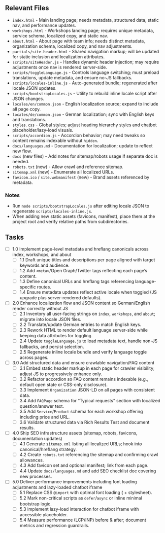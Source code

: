 ## Relevant Files

- `index.html` - Main landing page; needs metadata, structured data, static nav, and performance updates.
- `workshops.html` - Workshops landing page; requires unique metadata, service schema, localized copy, and static nav.
- `about.html` - About page with team info; needs distinct metadata, organization schema, localized copy, and nav adjustments.
- `partials/site-header.html` - Shared navigation markup; will be updated for static inclusion and localization attributes.
- `scripts/siteHeader.js` - Handles dynamic header injection; may require adjustments once nav is rendered server-side.
- `scripts/toggleLanguage.js` - Controls language switching; must preload translations, update metadata, and ensure no-JS fallbacks.
- `scripts/locales-inline.js` - Auto-generated bundle; regenerated after locale JSON updates.
- `scripts/bootstrapLocales.js` - Utility to rebuild inline locale script after JSON changes.
- `locales/en/common.json` - English localization source; expand to include all page copy.
- `locales/de/common.json` - German localization; sync with English keys and translations.
- `styles.css` - Global styles; adjust heading hierarchy styles and chatbot placeholder/lazy-load visuals.
- `scripts/accordion.js` - Accordion behavior; may need tweaks so content remains indexable without `hidden`.
- `docs/languages.md` - Documentation for localization; update to reflect new flow.
- `docs` (new files) - Add notes for sitemap/robots usage if separate doc is needed.
- `robots.txt` (new) - Allow crawl and reference sitemap.
- `sitemap.xml` (new) - Enumerate all localized URLs.
- `favicon.ico` / `site.webmanifest` (new) - Brand assets referenced by metadata.

### Notes

- Run `node scripts/bootstrapLocales.js` after editing locale JSON to regenerate `scripts/locales-inline.js`.
- When adding new static assets (favicons, manifest), place them at the project root and verify relative paths from subdirectories.

## Tasks

- [ ] 1.0 Implement page-level metadata and hreflang canonicals across index, workshops, and about
  - [ ] 1.1 Draft unique titles and descriptions per page aligned with target keywords and audience.
  - [ ] 1.2 Add `<meta>`/Open Graph/Twitter tags reflecting each page’s content.
  - [ ] 1.3 Define canonical URLs and hreflang tags referencing language-specific routes.
  - [ ] 1.4 Ensure metadata updates reflect active locale when toggled (JS upgrade plus server-rendered defaults).
- [ ] 2.0 Enhance localization flow and JSON content so German/English render correctly without JS
  - [ ] 2.1 Inventory all user-facing strings on `index`, `workshops`, and `about`; migrate into locale JSON files.
  - [ ] 2.2 Translate/update German entries to match English keys.
  - [ ] 2.3 Rework HTML to render default language server-side while keeping data attributes for toggling.
  - [ ] 2.4 Update `toggleLanguage.js` to load metadata text, handle non-JS fallbacks, and persist selection.
  - [ ] 2.5 Regenerate inline locale bundle and verify language toggle across pages.
- [ ] 3.0 Add structured data and ensure crawlable navigation/FAQ content
  - [ ] 3.1 Embed static header markup in each page for crawler visibility; adjust JS to progressively enhance only.
  - [ ] 3.2 Refactor accordion so FAQ content remains indexable (e.g., default open state or CSS-only disclosure).
  - [ ] 3.3 Implement `Organization` JSON-LD on all pages with consistent data.
  - [ ] 3.4 Add `FAQPage` schema for “Typical requests” section with localized question/answer text.
  - [ ] 3.5 Add `Service`/`Product` schema for each workshop offering including price and URL.
  - [ ] 3.6 Validate structured data via Rich Results Test and document results.
- [ ] 4.0 Ship SEO infrastructure assets (sitemap, robots, favicons, documentation updates)
  - [ ] 4.1 Generate `sitemap.xml` listing all localized URLs; hook into canonical/hreflang strategy.
  - [ ] 4.2 Create `robots.txt` referencing the sitemap and confirming crawl allowances.
  - [ ] 4.3 Add favicon set and optional manifest; link from each page.
  - [ ] 4.4 Update `docs/languages.md` and add SEO checklist doc covering new processes.
- [ ] 5.0 Deliver performance improvements including font loading adjustments and lazy-loaded chatbot iframe
  - [ ] 5.1 Replace CSS `@import` with optimal font loading (<link rel="preload"> + stylesheet).
  - [ ] 5.2 Mark non-critical scripts as `defer`/`async` or inline minimal bootstrap logic.
  - [ ] 5.3 Implement lazy-load interaction for chatbot iframe with accessible placeholder.
  - [ ] 5.4 Measure performance (LCP/INP) before & after; document metrics and regression guardrails.
